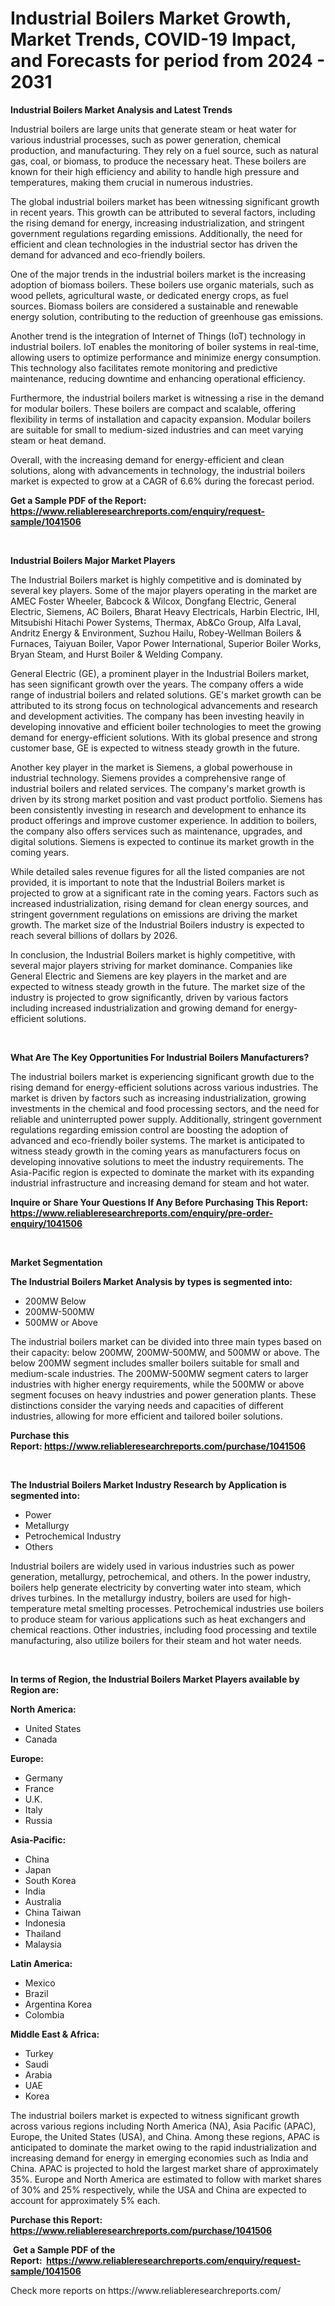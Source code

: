 <p><h1>Industrial Boilers Market Growth, Market Trends, COVID-19 Impact, and Forecasts for period from 2024 - 2031</h1></p><p><strong>Industrial Boilers Market Analysis and Latest Trends</strong></p>
<p><p>Industrial boilers are large units that generate steam or heat water for various industrial processes, such as power generation, chemical production, and manufacturing. They rely on a fuel source, such as natural gas, coal, or biomass, to produce the necessary heat. These boilers are known for their high efficiency and ability to handle high pressure and temperatures, making them crucial in numerous industries.</p><p>The global industrial boilers market has been witnessing significant growth in recent years. This growth can be attributed to several factors, including the rising demand for energy, increasing industrialization, and stringent government regulations regarding emissions. Additionally, the need for efficient and clean technologies in the industrial sector has driven the demand for advanced and eco-friendly boilers.</p><p>One of the major trends in the industrial boilers market is the increasing adoption of biomass boilers. These boilers use organic materials, such as wood pellets, agricultural waste, or dedicated energy crops, as fuel sources. Biomass boilers are considered a sustainable and renewable energy solution, contributing to the reduction of greenhouse gas emissions.</p><p>Another trend is the integration of Internet of Things (IoT) technology in industrial boilers. IoT enables the monitoring of boiler systems in real-time, allowing users to optimize performance and minimize energy consumption. This technology also facilitates remote monitoring and predictive maintenance, reducing downtime and enhancing operational efficiency.</p><p>Furthermore, the industrial boilers market is witnessing a rise in the demand for modular boilers. These boilers are compact and scalable, offering flexibility in terms of installation and capacity expansion. Modular boilers are suitable for small to medium-sized industries and can meet varying steam or heat demand.</p><p>Overall, with the increasing demand for energy-efficient and clean solutions, along with advancements in technology, the industrial boilers market is expected to grow at a CAGR of 6.6% during the forecast period.</p></p>
<p><strong>Get a Sample PDF of the Report:&nbsp; <a href="https://www.reliableresearchreports.com/enquiry/request-sample/1041506">https://www.reliableresearchreports.com/enquiry/request-sample/1041506</a></strong></p>
<p>&nbsp;</p>
<p><strong>Industrial Boilers Major Market Players</strong></p>
<p><p>The Industrial Boilers market is highly competitive and is dominated by several key players. Some of the major players operating in the market are AMEC Foster Wheeler, Babcock & Wilcox, Dongfang Electric, General Electric, Siemens, AC Boilers, Bharat Heavy Electricals, Harbin Electric, IHI, Mitsubishi Hitachi Power Systems, Thermax, Ab&Co Group, Alfa Laval, Andritz Energy & Environment, Suzhou Hailu, Robey-Wellman Boilers & Furnaces, Taiyuan Boiler, Vapor Power International, Superior Boiler Works, Bryan Steam, and Hurst Boiler & Welding Company.</p><p>General Electric (GE), a prominent player in the Industrial Boilers market, has seen significant growth over the years. The company offers a wide range of industrial boilers and related solutions. GE's market growth can be attributed to its strong focus on technological advancements and research and development activities. The company has been investing heavily in developing innovative and efficient boiler technologies to meet the growing demand for energy-efficient solutions. With its global presence and strong customer base, GE is expected to witness steady growth in the future.</p><p>Another key player in the market is Siemens, a global powerhouse in industrial technology. Siemens provides a comprehensive range of industrial boilers and related services. The company's market growth is driven by its strong market position and vast product portfolio. Siemens has been consistently investing in research and development to enhance its product offerings and improve customer experience. In addition to boilers, the company also offers services such as maintenance, upgrades, and digital solutions. Siemens is expected to continue its market growth in the coming years.</p><p>While detailed sales revenue figures for all the listed companies are not provided, it is important to note that the Industrial Boilers market is projected to grow at a significant rate in the coming years. Factors such as increased industrialization, rising demand for clean energy sources, and stringent government regulations on emissions are driving the market growth. The market size of the Industrial Boilers industry is expected to reach several billions of dollars by 2026.</p><p>In conclusion, the Industrial Boilers market is highly competitive, with several major players striving for market dominance. Companies like General Electric and Siemens are key players in the market and are expected to witness steady growth in the future. The market size of the industry is projected to grow significantly, driven by various factors including increased industrialization and growing demand for energy-efficient solutions.</p></p>
<p>&nbsp;</p>
<p><strong>What Are The Key Opportunities For Industrial Boilers Manufacturers?</strong></p>
<p><p>The industrial boilers market is experiencing significant growth due to the rising demand for energy-efficient solutions across various industries. The market is driven by factors such as increasing industrialization, growing investments in the chemical and food processing sectors, and the need for reliable and uninterrupted power supply. Additionally, stringent government regulations regarding emission control are boosting the adoption of advanced and eco-friendly boiler systems. The market is anticipated to witness steady growth in the coming years as manufacturers focus on developing innovative solutions to meet the industry requirements. The Asia-Pacific region is expected to dominate the market with its expanding industrial infrastructure and increasing demand for steam and hot water.</p></p>
<p><strong>Inquire or Share Your Questions If Any Before Purchasing This Report: <a href="https://www.reliableresearchreports.com/enquiry/pre-order-enquiry/1041506">https://www.reliableresearchreports.com/enquiry/pre-order-enquiry/1041506</a></strong></p>
<p>&nbsp;</p>
<p><strong>Market Segmentation</strong></p>
<p><strong>The Industrial Boilers Market Analysis by types is segmented into:</strong></p>
<p><ul><li>200MW Below</li><li>200MW-500MW</li><li>500MW or Above</li></ul></p>
<p><p>The industrial boilers market can be divided into three main types based on their capacity: below 200MW, 200MW-500MW, and 500MW or above. The below 200MW segment includes smaller boilers suitable for small and medium-scale industries. The 200MW-500MW segment caters to larger industries with higher energy requirements, while the 500MW or above segment focuses on heavy industries and power generation plants. These distinctions consider the varying needs and capacities of different industries, allowing for more efficient and tailored boiler solutions.</p></p>
<p><strong>Purchase this Report:&nbsp;<a href="https://www.reliableresearchreports.com/purchase/1041506">https://www.reliableresearchreports.com/purchase/1041506</a></strong></p>
<p>&nbsp;</p>
<p><strong>The Industrial Boilers Market Industry Research by Application is segmented into:</strong></p>
<p><ul><li>Power</li><li>Metallurgy</li><li>Petrochemical Industry</li><li>Others</li></ul></p>
<p><p>Industrial boilers are widely used in various industries such as power generation, metallurgy, petrochemical, and others. In the power industry, boilers help generate electricity by converting water into steam, which drives turbines. In the metallurgy industry, boilers are used for high-temperature metal smelting processes. Petrochemical industries use boilers to produce steam for various applications such as heat exchangers and chemical reactions. Other industries, including food processing and textile manufacturing, also utilize boilers for their steam and hot water needs.</p></p>
<p>&nbsp;</p>
<p><strong>In terms of Region, the Industrial Boilers Market Players available by Region are:</strong></p>
<p>
    <p> <strong> North America: </strong>
        <ul>
            <li>United States</li>
            <li>Canada</li>
        </ul>
        </p> 
    <p> <strong> Europe: </strong>
        <ul>
            <li>Germany</li>
            <li>France</li>
            <li>U.K.</li>
            <li>Italy</li>
            <li>Russia</li>
        </ul>
        </p> 
    <p> <strong> Asia-Pacific: </strong>
        <ul>
            <li>China</li>
            <li>Japan</li>
            <li>South Korea</li>
            <li>India</li>
            <li>Australia</li>
            <li>China Taiwan</li>
            <li>Indonesia</li>
            <li>Thailand</li>
            <li>Malaysia</li>
        </ul>
        </p> 
    <p> <strong> Latin America: </strong>
        <ul>
            <li>Mexico</li>
            <li>Brazil</li>
            <li>Argentina Korea</li>
            <li>Colombia</li>
        </ul>
        </p> 
    <p> <strong> Middle East & Africa: </strong>
        <ul>
            <li>Turkey</li>
            <li>Saudi</li>
            <li>Arabia</li>
            <li>UAE</li>
            <li>Korea</li>
        </ul>
    </p>
    </p>
<p><p>The industrial boilers market is expected to witness significant growth across various regions including North America (NA), Asia Pacific (APAC), Europe, the United States (USA), and China. Among these regions, APAC is anticipated to dominate the market owing to the rapid industrialization and increasing demand for energy in emerging economies such as India and China. APAC is projected to hold the largest market share of approximately 35%. Europe and North America are estimated to follow with market shares of 30% and 25% respectively, while the USA and China are expected to account for approximately 5% each.</p></p>
<p><strong>Purchase this Report: <a href="https://www.reliableresearchreports.com/purchase/1041506">https://www.reliableresearchreports.com/purchase/1041506</a></strong></p>
<p>&nbsp;<strong>Get a Sample PDF of the Report:&nbsp;&nbsp;<a href="https://www.reliableresearchreports.com/enquiry/request-sample/1041506">https://www.reliableresearchreports.com/enquiry/request-sample/1041506</a></strong></p>
<p><strong></strong></p>
<p>Check more reports on https://www.reliableresearchreports.com/</p>